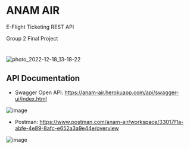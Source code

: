 # ANAM AIR
E-Flight Ticketing REST API

Group 2 Final Project
#
![photo_2022-12-18_13-18-22](https://user-images.githubusercontent.com/70531267/208605620-4345b788-aad4-4609-93c6-f9ff87dbed09.jpg)

## API Documentation
- Swagger Open API: https://anam-air.herokuapp.com/api/swagger-ui/index.html

![image](https://user-images.githubusercontent.com/70531267/210692788-a60ffa10-946d-4a3f-8277-3a202286805f.png)


- Postman: https://www.postman.com/anam-air/workspace/33017f1a-abfe-4e89-8afc-e652a3a9e44e/overview

![image](https://user-images.githubusercontent.com/70531267/210693175-cfa0f760-7584-4c35-8027-cdee0c204d01.png)
